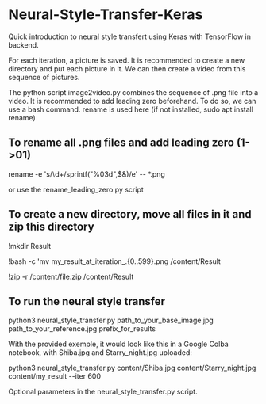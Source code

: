 # Neural-Style-Transfer-Keras
Quick introduction to neural style transfert using Keras with TensorFlow in backend.

For each iteration, a picture is saved. It is recommended to create a new directory and put each picture in it. We can then create a video from this sequence of pictures. 

The python script  image2video.py combines the sequence of .png file into a video. It is recommended to add leading zero beforehand.
To do so, we can use a bash command. rename is used here (if not installed, sudo apt install rename)

## To rename all .png files and add  leading zero (1->01)
rename -e 's/\d+/sprintf("%03d",$&)/e' -- *.png

or use the rename_leading_zero.py script

## To create a new directory, move all files in it and zip this directory
!mkdir Result

!bash -c 'mv my_result_at_iteration_.{0..599}.png /content/Result

!zip -r /content/file.zip /content/Result


## To run the neural style transfer 
python3 neural_style_transfer.py path_to_your_base_image.jpg path_to_your_reference.jpg prefix_for_results

With the provided exemple, it would look like this in a Google Colba notebook, with Shiba.jpg and Starry_night.jpg uploaded:

python3 neural_style_transfer.py content/Shiba.jpg content/Starry_night.jpg content/my_result --iter 600

Optional parameters in the neural_style_transfer.py script.

